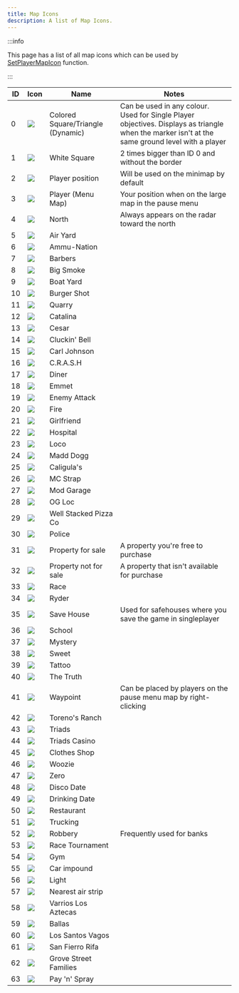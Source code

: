 ```yaml
---
title: Map Icons
description: A list of Map Icons.
---
```


:::info

This page has a list of all map icons which can be used by [SetPlayerMapIcon](../functions/SetPlayerMapIcon) function.

:::

| ID  | Icon                             | Name                              | Notes                                                            |
| --- | -------------------------------- | --------------------------------- | ---------------------------------------------------------------- |
| 0   | ![](https://assets.open.mp/assets/images/mapIcons/icon0.gif)  | Colored Square/Triangle (Dynamic) | Can be used in any colour. Used for Single Player objectives. Displays as triangle when the marker isn't at the same ground level with a player                                                                                         |
| 1   | ![](https://assets.open.mp/assets/images/mapIcons/icon1.gif)  | White Square                      | 2 times bigger than ID 0 and without the border                  |
| 2   | ![](https://assets.open.mp/assets/images/mapIcons/icon2.gif)  | Player position                   | Will be used on the minimap by default                           |
| 3   | ![](https://assets.open.mp/assets/images/mapIcons/icon3.gif)  | Player (Menu Map)                 | Your position when on the large map in the pause menu            |
| 4   | ![](https://assets.open.mp/assets/images/mapIcons/icon4.gif)  | North                             | Always appears on the radar toward the north                     |
| 5   | ![](https://assets.open.mp/assets/images/mapIcons/icon5.gif)  | Air Yard                          |                                                                  |
| 6   | ![](https://assets.open.mp/assets/images/mapIcons/icon6.gif)  | Ammu-Nation                       |                                                                  |
| 7   | ![](https://assets.open.mp/assets/images/mapIcons/icon7.gif)  | Barbers                           |                                                                  |
| 8   | ![](https://assets.open.mp/assets/images/mapIcons/icon8.gif)  | Big Smoke                         |                                                                  |
| 9   | ![](https://assets.open.mp/assets/images/mapIcons/icon9.gif)  | Boat Yard                         |                                                                  |
| 10  | ![](https://assets.open.mp/assets/images/mapIcons/icon10.gif) | Burger Shot                       |                                                                  |
| 11  | ![](https://assets.open.mp/assets/images/mapIcons/icon11.gif) | Quarry                            |                                                                  |
| 12  | ![](https://assets.open.mp/assets/images/mapIcons/icon12.gif) | Catalina                          |                                                                  |
| 13  | ![](https://assets.open.mp/assets/images/mapIcons/icon13.gif) | Cesar                             |                                                                  |
| 14  | ![](https://assets.open.mp/assets/images/mapIcons/icon14.gif) | Cluckin' Bell                     |                                                                  |
| 15  | ![](https://assets.open.mp/assets/images/mapIcons/icon15.gif) | Carl Johnson                      |                                                                  |
| 16  | ![](https://assets.open.mp/assets/images/mapIcons/icon16.gif) | C.R.A.S.H                         |                                                                  |
| 17  | ![](https://assets.open.mp/assets/images/mapIcons/icon17.gif) | Diner                             |                                                                  |
| 18  | ![](https://assets.open.mp/assets/images/mapIcons/icon18.gif) | Emmet                             |                                                                  |
| 19  | ![](https://assets.open.mp/assets/images/mapIcons/icon19.gif) | Enemy Attack                      |                                                                  |
| 20  | ![](https://assets.open.mp/assets/images/mapIcons/icon20.gif) | Fire                              |                                                                  |
| 21  | ![](https://assets.open.mp/assets/images/mapIcons/icon21.gif) | Girlfriend                        |                                                                  |
| 22  | ![](https://assets.open.mp/assets/images/mapIcons/icon22.gif) | Hospital                          |                                                                  |
| 23  | ![](https://assets.open.mp/assets/images/mapIcons/icon23.gif) | Loco                              |                                                                  |
| 24  | ![](https://assets.open.mp/assets/images/mapIcons/icon24.gif) | Madd Dogg                         |                                                                  |
| 25  | ![](https://assets.open.mp/assets/images/mapIcons/icon25.gif) | Caligula's                        |                                                                  |
| 26  | ![](https://assets.open.mp/assets/images/mapIcons/icon26.gif) | MC Strap                          |                                                                  |
| 27  | ![](https://assets.open.mp/assets/images/mapIcons/icon27.gif) | Mod Garage                        |                                                                  |
| 28  | ![](https://assets.open.mp/assets/images/mapIcons/icon28.gif) | OG Loc                            |                                                                  |
| 29  | ![](https://assets.open.mp/assets/images/mapIcons/icon29.gif) | Well Stacked Pizza Co             |                                                                  |
| 30  | ![](https://assets.open.mp/assets/images/mapIcons/icon30.gif) | Police                            |                                                                  |
| 31  | ![](https://assets.open.mp/assets/images/mapIcons/icon31.gif) | Property for sale                 | A property you're free to purchase                               |
| 32  | ![](https://assets.open.mp/assets/images/mapIcons/icon32.gif) | Property not for sale             | A property that isn't available for purchase                     |
| 33  | ![](https://assets.open.mp/assets/images/mapIcons/icon33.gif) | Race                              |                                                                  |
| 34  | ![](https://assets.open.mp/assets/images/mapIcons/icon34.gif) | Ryder                             |                                                                  |
| 35  | ![](https://assets.open.mp/assets/images/mapIcons/icon35.gif) | Save House                        | Used for safehouses where you save the game in singleplayer      |
| 36  | ![](https://assets.open.mp/assets/images/mapIcons/icon36.gif) | School                            |                                                                  |
| 37  | ![](https://assets.open.mp/assets/images/mapIcons/icon37.gif) | Mystery                           |                                                                  |
| 38  | ![](https://assets.open.mp/assets/images/mapIcons/icon38.gif) | Sweet                             |                                                                  |
| 39  | ![](https://assets.open.mp/assets/images/mapIcons/icon39.gif) | Tattoo                            |                                                                  |
| 40  | ![](https://assets.open.mp/assets/images/mapIcons/icon40.gif) | The Truth                         |                                                                  |
| 41  | ![](https://assets.open.mp/assets/images/mapIcons/icon41.gif) | Waypoint                          | Can be placed by players on the pause menu map by right-clicking |
| 42  | ![](https://assets.open.mp/assets/images/mapIcons/icon42.gif) | Toreno's Ranch                    |                                                                  |
| 43  | ![](https://assets.open.mp/assets/images/mapIcons/icon43.gif) | Triads                            |                                                                  |
| 44  | ![](https://assets.open.mp/assets/images/mapIcons/icon44.gif) | Triads Casino                     |                                                                  |
| 45  | ![](https://assets.open.mp/assets/images/mapIcons/icon45.gif) | Clothes Shop                      |                                                                  |
| 46  | ![](https://assets.open.mp/assets/images/mapIcons/icon46.gif) | Woozie                            |                                                                  |
| 47  | ![](https://assets.open.mp/assets/images/mapIcons/icon47.gif) | Zero                              |                                                                  |
| 48  | ![](https://assets.open.mp/assets/images/mapIcons/icon48.gif) | Disco Date                        |                                                                  |
| 49  | ![](https://assets.open.mp/assets/images/mapIcons/icon49.gif) | Drinking Date                     |                                                                  |
| 50  | ![](https://assets.open.mp/assets/images/mapIcons/icon50.gif) | Restaurant                        |                                                                  |
| 51  | ![](https://assets.open.mp/assets/images/mapIcons/icon51.gif) | Trucking                          |                                                                  |
| 52  | ![](https://assets.open.mp/assets/images/mapIcons/icon52.gif) | Robbery                           | Frequently used for banks                                        |
| 53  | ![](https://assets.open.mp/assets/images/mapIcons/icon53.gif) | Race Tournament                   |                                                                  |
| 54  | ![](https://assets.open.mp/assets/images/mapIcons/icon54.gif) | Gym                               |                                                                  |
| 55  | ![](https://assets.open.mp/assets/images/mapIcons/icon55.gif) | Car impound                       |                                                                  |
| 56  | ![](https://assets.open.mp/assets/images/mapIcons/icon56.gif) | Light                             |                                                                  |
| 57  | ![](https://assets.open.mp/assets/images/mapIcons/icon57.gif) | Nearest air strip                 |                                                                  |
| 58  | ![](https://assets.open.mp/assets/images/mapIcons/icon58.gif) | Varrios Los Aztecas               |                                                                  |
| 59  | ![](https://assets.open.mp/assets/images/mapIcons/icon59.gif) | Ballas                            |                                                                  |
| 60  | ![](https://assets.open.mp/assets/images/mapIcons/icon60.gif) | Los Santos Vagos                  |                                                                  |
| 61  | ![](https://assets.open.mp/assets/images/mapIcons/icon61.gif) | San Fierro Rifa                   |                                                                  |
| 62  | ![](https://assets.open.mp/assets/images/mapIcons/icon62.gif) | Grove Street Families             |                                                                  |
| 63  | ![](https://assets.open.mp/assets/images/mapIcons/icon63.gif) | Pay 'n' Spray                     |                                                                  |
